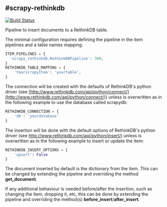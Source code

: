 #scrapy-rethinkdb
--------------------
[![Build Status](https://travis-ci.org/ownport/scrapy-rethinkdb.png)](https://travis-ci.org/ownport/scrapy-rethinkdb)

Pipeline to insert documents to a RethinkDB table.

The minimal configuration requires defining the pipeline in the item pipelines and a table names mapping.

```python
ITEM_PIPELINES = {
  'scrapy_rethinkdb.RethinkDBPipeline': 300,
}
RETHINKDB_TABLE_MAPPING = {
    'YourscrapyItem': 'yourtable',
}
```

The connection will be created with the defaults of RethinkDB's python driver (see [http://www.rethinkdb.com/api/python/connect/](http://www.rethinkdb.com/api/python/connect/)) unless is overwritten as in the following example to use the database called scrapydb:

```python
RETHINKDB_CONNECTION = {
    'db': 'yourdatabase'
}
```

The insertion will be done with the default options of RethinkDB's python driver (see http://www.rethinkdb.com/api/python/insert/) unless is overwritten as in the following example to insert or update the item:

```python
RETHINKDB_INSERT_OPTIONS = {
    'upsert': False
}
```

The document inserted by default is the dictionary from the item. This can be changed by extending the pipeline and overriding the method **get_document**.

If any additional behaviour is needed before/after the insertion, such as changing the item, dropping it, etc, this can be done by extending the pipeline and overriding the method(s) **before_insert**/**after_insert**.
